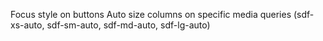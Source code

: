 Focus style on buttons
Auto size columns on specific media queries (sdf-xs-auto, sdf-sm-auto, sdf-md-auto, sdf-lg-auto)